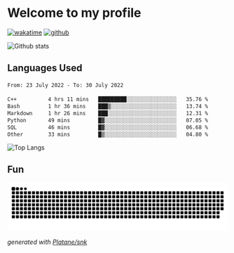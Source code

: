 # Welcome to my profile

[![wakatime](https://wakatime.com/badge/user/82c377cd-a54c-404c-b7df-177b313ca539.svg)](https://wakatime.com/@82c377cd-a54c-404c-b7df-177b313ca539)
[![github](https://img.shields.io/github/followers/xinthose?logo=github&style=plastic)](https://github.com/alanhamlett?tab=followers)

![Github stats](https://github-readme-stats.vercel.app/api?username=xinthose&show_icons=true&theme=radical&count_private=true)

## Languages Used

<!--START_SECTION:waka-->

```text
From: 23 July 2022 - To: 30 July 2022

C++          4 hrs 11 mins   █████████░░░░░░░░░░░░░░░░   35.76 %
Bash         1 hr 36 mins    ███▒░░░░░░░░░░░░░░░░░░░░░   13.74 %
Markdown     1 hr 26 mins    ███░░░░░░░░░░░░░░░░░░░░░░   12.31 %
Python       49 mins         █▓░░░░░░░░░░░░░░░░░░░░░░░   07.05 %
SQL          46 mins         █▓░░░░░░░░░░░░░░░░░░░░░░░   06.68 %
Other        33 mins         █▒░░░░░░░░░░░░░░░░░░░░░░░   04.80 %
```

<!--END_SECTION:waka-->

![Top Langs](https://github-readme-stats.vercel.app/api/top-langs/?username=xinthose)

## Fun
![github contribution grid snake animation](https://raw.githubusercontent.com/xinthose/xinthose/output/github-contribution-grid-snake.svg)

_generated with [Platane/snk](https://github.com/Platane/snk)_
